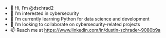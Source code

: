- 👋 Hi, I’m @dschrad2
- 👀 I’m interested in cybersecurity
- 🌱 I’m currently learning Python for data science and development
- 💞️ I’m looking to collaborate on cybersecurity-related projects
- 📫 Reach me at https://www.linkedin.com/in/dustin-schrader-9080b9a
